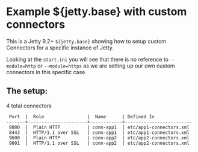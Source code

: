 Example ${jetty.base} with custom connectors
============================================

This is a Jetty 9.2+ `${jetty.base}` showing how to setup
custom Connectors for a specific instance of Jetty.

Looking at the `start.ini` you will see that there is
no reference to `--module=http` or `--module=https`
as we are setting up our own custom connectors in
this specific case.

The setup:
----------

4 total connectors

     Port  |  Role                |  Name      | Defined In
    -------+----------------------+------------+-------------------------
     8080  |  Plain HTTP          | conn-app1  | etc/app1-connectors.xml
     8443  |  HTTP/1.1 over SSL   | conn-app1  | etc/app1-connectors.xml
     9600  |  Plain HTTP          | conn-app2  | etc/app2-connectors.xml
     9601  |  HTTP/1.1 over SSL   | conn-app2  | etc/app2-connectors.xml


